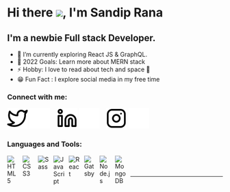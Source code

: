 # Hi there <img src="https://github.com/TheDudeThatCode/TheDudeThatCode/blob/master/Assets/Hi.gif" width="30px">, I'm Sandip Rana

## I'm a newbie Full stack Developer.

- 🔭 I’m currently exploring React JS & GraphQL.
- 🥅 2022 Goals: Learn more about MERN stack
- ⚡ Hobby: I love to read about tech and space 🌌
- 😁 Fun Fact : I explore social media in my free time

### Connect with me:

[![website](./img/twitter-light.svg)](https://twitter.com/sandipxr#gh-light-mode-only)
[![website](./img/twitter-dark.svg)](https://twitter.com/sandipxr#gh-dark-mode-only)
&nbsp;&nbsp;
[![website](./img/linkedin-light.svg)](https://linkedin.com/in/sandip-m-rana#gh-light-mode-only)
[![website](./img/linkedin-dark.svg)](https://linkedin.com/in/sandip-m-rana#gh-dark-mode-only)
&nbsp;&nbsp;
[![website](./img/instagram-light.svg)](https://instagram.com/elaichiwalibiryani#gh-light-mode-only)
[![website](./img/instagram-dark.svg)](https://instagram.com/elaichiwalibiryani#gh-dark-mode-only)

### Languages and Tools:

<img align="left" alt="HTML5" width="26px" src="https://cdn.jsdelivr.net/gh/devicons/devicon/icons/html5/html5-original.svg" style="padding-right:10px;" />
<img align="left" alt="CSS3" width="26px" src="https://cdn.jsdelivr.net/gh/devicons/devicon/icons/css3/css3-original.svg" style="padding-right:10px;" />
<img align="left" alt="Sass" width="26px" src="https://cdn.jsdelivr.net/gh/devicons/devicon/icons/sass/sass-original.svg" style="padding-right:10px;" />
<img align="left" alt="JavaScript" width="26px" src="https://cdn.jsdelivr.net/gh/devicons/devicon/icons/javascript/javascript-original.svg" style="padding-right:10px;" />
<img align="left" alt="React" width="26px" src="https://cdn.jsdelivr.net/gh/devicons/devicon/icons/react/react-original.svg" style="padding-right:10px;" />
<img align="left" alt="Gatsby" width="26px" src="https://cdn.jsdelivr.net/gh/devicons/devicon/icons/express/express-original.svg" style="padding-right:10px;" />
<img align="left" alt="Node.js" width="26px" src="https://cdn.jsdelivr.net/gh/devicons/devicon/icons/nodejs/nodejs-original.svg" style="padding-right:10px;" />
<img align="left" alt="MongoDB" width="26px" src="https://cdn.jsdelivr.net/gh/devicons/devicon/icons/mongodb/mongodb-original.svg" style="padding-right:10px;" />
<br />
<br />

---
